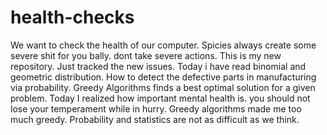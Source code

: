 # health-checks
We want to check the health of our computer.
Spicies always create some severe shit for you bally. dont take severe actions.
This is my new repository.
Just tracked the new issues.
Today i have read binomial and geometric distribution.
How to detect the defective parts in manufacturing via probability.
Greedy Algorithms finds a best optimal solution for a given problem.
Today I realized how important mental health is. you should not lose your temperament while in hurry.
Greedy algorithms made me too much greedy.
Probability and statistics are not as difficult as we think.

